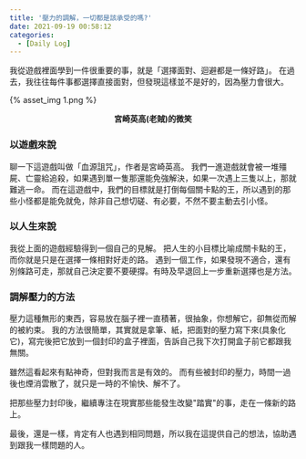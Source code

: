 ```yaml
---
title: '壓力的調解，一切都是該承受的嗎?'
date: 2021-09-19 00:58:12
categories:
  - [Daily Log]
---
```

我從遊戲裡面學到一件很重要的事，就是「選擇面對、迴避都是一條好路」。
在過去，我往往每件事都選擇直接面對，但發現這樣並不是好的，因為壓力會很大。

{% asset_img 1.png %}
**<center>宮崎英高(老賊)的微笑</center>**

### 以遊戲來說
聊一下這遊戲叫做「血源詛咒」，作者是宮崎英高。
我們一進遊戲就會被一堆殭屍、亡靈給追殺，如果遇到單一隻那還能免強解決，如果一次遇上三隻以上，那就難逃一命。
而在這遊戲中，我們的目標就是打倒每個關卡點的王，所以遇到的那些小怪都是能免就免，除非自己想切磋、有必要，不然不要主動去引小怪。

### 以人生來說
我從上面的遊戲經驗得到一個自己的見解。
把人生的小目標比喻成關卡點的王，而你就是只是在選擇一條相對好走的路。
遇到一個工作，如果發現不適合，還有別條路可走，那就自己決定要不要硬撐。有時及早退回上一步重新選擇也是方法。

### 調解壓力的方法

壓力這種無形的東西，容易放在腦子裡一直積著，很抽象，你想解它，卻無從而解的被約束。
我的方法很簡單，其實就是拿筆、紙，把面對的壓力寫下來(具象化它)，寫完後把它放到一個封印的盒子裡面，告訴自己我下次打開盒子前它都跟我無關。

雖然這看起來有點神奇，但對我而言是有效的。
而有些被封印的壓力，時間一過後也煙消雲散了，就只是一時的不愉快、解不了。

把那些壓力封印後，繼續專注在現實那些能發生改變"踏實"的事，走在一條新的路上。

最後，還是一樣，肯定有人也遇到相同問題，所以我在這提供自己的想法，協助遇到跟我一樣問題的人。